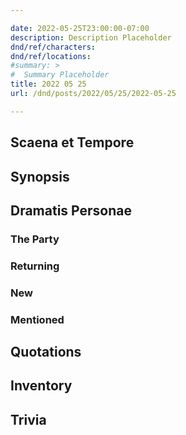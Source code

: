 ```yaml
---

date: 2022-05-25T23:00:00-07:00
description: Description Placeholder
dnd/ref/characters:
dnd/ref/locations:
#summary: >
#  Summary Placeholder
title: 2022 05 25
url: /dnd/posts/2022/05/25/2022-05-25

---
```


## Scaena et Tempore

## Synopsis

## Dramatis Personae

### The Party

### Returning

### New

### Mentioned

## Quotations

## Inventory

## Trivia